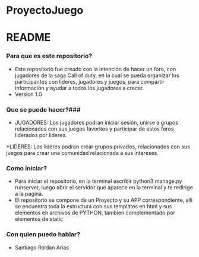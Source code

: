 # ProyectoJuego
# README #

### Para que es este repositorio? ###

* Este repositorio fue creado con la intención de hacer un foro, con jugadores de la saga Call of duty, 
en la cual se pueda organizar los participantes con lideres, jugadores y juegos, para compartir información y ayudar a todos los jugadores a crecer.
* Version 1.0

### Que se puede hacer?###

* JUGADORES:
Los jugadores podran iniciar sesión, unirse a grupos relacionados con sus juegos favoritos y participar de estos foros liderados por lideres.

*LIDERES:
Los lideres podran crear grupos privados, relacionados con sus juegos para crear una comunidad relacionada a sus intereses.

### Como iniciar? ###

* Para iniciar el repositorio, en la terminal escribir python3 manage.py runserver, luego abrir el servidor que aparece en la terminal y te redirige a la página.
* El repositorio se compone de un Proyecto y su APP correspondiente, alli se encuentra toda la estructura con sus templates en html y sus elementos en archivos de PYTHON, tambien complementado por elementos de static


### Con quien puedo hablar? ###

* Santiago Roldan Arias
